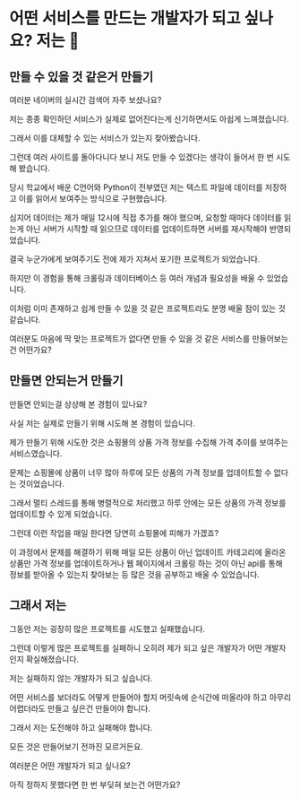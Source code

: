 # 어떤 서비스를 만드는 개발자가 되고 싶나요? 저는 👀

## 만들 수 있을 것 같은거 만들기

여러분 네이버의 실시간 검색어 자주 보셨나요?

저는 종종 확인하던 서비스가 실제로 없어진다는게 신기하면서도 아쉽게 느껴졌습니다.

그래서 이를 대체할 수 있는 서비스가 있는지 찾아봤습니다.

그런데 여러 사이트를 돌아다니다 보니 저도 만들 수 있겠다는 생각이 들어서 한 번 시도해 봤습니다.

당시 학교에서 배운 C언어와 Python이 전부였던 저는 텍스트 파일에 데이터를 저장하고 이를 읽어서 보여주는 방식으로 구현했습니다.

심지어 데이터는 제가 매일 12시에 직접 추가를 해야 했으며, 요청할 때마다 데이터를 읽는게 아닌 서버가 시작할 때 읽으므로 데이터를 업데이트하면 서버를 재시작해야 반영되었습니다.

결국 누군가에게 보여주기도 전에 제가 지쳐서 포기한 프로젝트가 되었습니다.

하지만 이 경험을 통해 크롤링과 데이터베이스 등 여러 개념과 필요성을 배울 수 있었습니다.

이처럼 이미 존재하고 쉽게 만들 수 있을 것 같은 프로젝트라도 분명 배울 점이 있는 것 같습니다.

여러분도 마음에 딱 맞는 프로젝트가 없다면 만들 수 있을 것 같은 서비스를 만들어보는건 어떤가요?

## 만들면 안되는거 만들기

만들면 안되는걸 상상해 본 경험이 있나요?

사실 저는 실제로 만들기 위해 시도해 본 경험이 있습니다.

제가 만들기 위해 시도한 것은 쇼핑몰의 상품 가격 정보를 수집해 가격 추이를 보여주는 서비스였습니다.

문제는 쇼핑몰에 상품이 너무 많아 하루에 모든 상품의 가격 정보를 업데이트할 수 없다는 것이었습니다.

그래서 멀티 스레드를 통해 병렬적으로 처리했고 하루 안에는 모든 상품의 가격 정보를 업데이트할 수 있게 되었습니다.

그런데 이런 작업을 매일 한다면 당연히 쇼핑몰에 피해가 가겠죠?

이 과정에서 문제를 해결하기 위해 매일 모든 상품이 아닌 업데이트 카테고리에 올라온 상품만 가격 정보를 업데이트하거나 웹 페이지에서 크롤링 하는 것이 아닌 api를 통해 정보를 받아올 수 있는지 찾아보는 등 많은 것을 공부하고 배울 수 있었습니다.

## 그래서 저는

그동안 저는 굉장히 많은 프로젝트를 시도했고 실패했습니다.

그런데 이렇게 많은 프로젝트를 실패하니 오히려 제가 되고 싶은 개발자가 어떤 개발자인지 확실해졌습니다.

저는 실패하지 않는 개발자가 되고 싶습니다.

어떤 서비스를 보더라도 어떻게 만들어야 할지 머릿속에 순식간에 떠올라야 하고 아무리 어렵더라도 만들고 싶은건 만들어야 합니다.

그래서 저는 도전해야 하고 실패해야 합니다.

모든 것은 만들어보기 전까진 모르거든요.

여러분은 어떤 개발자가 되고 싶나요?

아직 정하지 못했다면 한 번 부딪혀 보는건 어떤가요?
